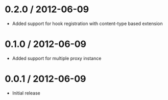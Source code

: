 
0.2.0 / 2012-06-09 
==================

  * Added support for hook registration with content-type based extension

0.1.0 / 2012-06-09 
==================

  * Added support for multiple proxy instance

0.0.1 / 2012-06-09 
==================

  * Initial release
